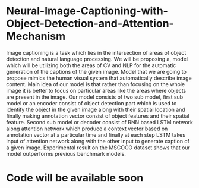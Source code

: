 # Neural-Image-Captioning-with-Object-Detection-and-Attention-Mechanism
Image captioning is a task which lies in the intersection of areas of object detection and natural language processing. We will be proposing a, model which will be utilizing both the areas of CV and NLP for the automatic generation of the captions of the given image. Model that we are going to propose mimics the human visual system that automatically describe image content. Main idea of our model is that rather than focusing on the whole image it is better to focus on particular areas like the areas where objects are present in the image.   Our model consists of two sub model, first sub model or an encoder consist of object detection part which is used to identify the object in the given image along with their spatial location and finally making annotation vector consist of object features and their spatial feature. Second sub model or decoder consist of RNN based LSTM network along attention network which produce a context vector based on annotation vector at a particular time and finally at each step LSTM takes input of attention network along with the other input to generate caption of a given image. Experimental result on the MSCOCO dataset shows that our model outperforms previous benchmark models.

# Code will be available soon
